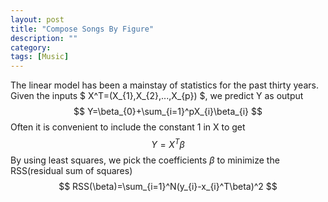 ```yaml
---
layout: post
title: "Compose Songs By Figure"
description: ""
category: 
tags: [Music]
---
```


The linear model has been a mainstay of statistics for the past thirty years. Given the inputs $ X^T=(X_{1},X_{2},...,X_{p}) $, we predict Y as output
$$ Y=\beta_{0}+\sum_{i=1}^pX_{i}\beta_{i} $$
Often it is convenient to include the constant 1 in X to get
$$ Y=X^T\beta $$
By using least squares, we pick the coefficients $\beta$ to minimize the RSS(residual sum of squares)
$$ RSS(\beta)=\sum_{i=1}^N(y_{i}-x_{i}^T\beta)^2 $$